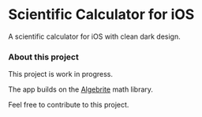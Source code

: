 # Scientific Calculator for iOS

A scientific calculator for iOS with clean dark design.

### About this project

This project is work in progress.

The app builds on the [Algebrite](https://github.com/davidedc/Algebrite) math library.

Feel free to contribute to this project.
